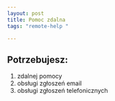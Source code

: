 ```yaml
---
layout: post
title: Pomoc zdalna
tags: "remote-help "

---
```


## Potrzebujesz:

   1. zdalnej pomocy 
   2. obsługi zgłoszeń email
   3. obsługi zgłoszeń telefonicznych


   